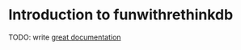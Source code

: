 # Introduction to funwithrethinkdb

TODO: write [great documentation](http://jacobian.org/writing/what-to-write/)
